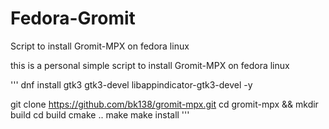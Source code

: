 # Fedora-Gromit
Script to install Gromit-MPX on fedora linux

this is a personal simple script to install Gromit-MPX on fedora linux 


''' dnf install gtk3 gtk3-devel libappindicator-gtk3-devel -y

git clone https://github.com/bk138/gromit-mpx.git
cd gromit-mpx && mkdir build
cd build
cmake ..
make
make install
'''
